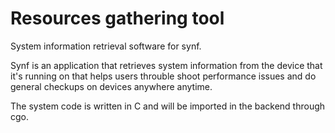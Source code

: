 # Resources gathering tool

System information retrieval software for synf.

Synf is an application that retrieves system information from the device that it's running on that 
helps users throuble shoot performance issues and do general checkups on devices anywhere anytime.

The system code is written in C and will be imported in the backend through cgo.



